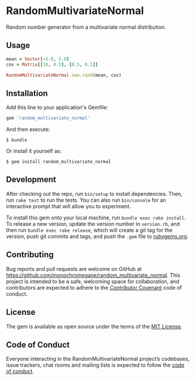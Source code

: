 # RandomMultivariateNormal

Random number generator from a multivariate normal distribution.

## Usage

```rb
mean = Vector[-5.0, 5.0]
cov = Matrix[[10, 0.5], [0.5, 0.1]]

RandomMultivariateNormal.new.rand(mean, cov)
```

## Installation

Add this line to your application's Gemfile:

```ruby
gem 'random_multivariate_normal'
```

And then execute:

    $ bundle

Or install it yourself as:

    $ gem install random_multivariate_normal

## Development

After checking out the repo, run `bin/setup` to install dependencies. Then, run `rake test` to run the tests. You can also run `bin/console` for an interactive prompt that will allow you to experiment.

To install this gem onto your local machine, run `bundle exec rake install`. To release a new version, update the version number in `version.rb`, and then run `bundle exec rake release`, which will create a git tag for the version, push git commits and tags, and push the `.gem` file to [rubygems.org](https://rubygems.org).

## Contributing

Bug reports and pull requests are welcome on GitHub at https://github.com/monochromegane/random_multivariate_normal. This project is intended to be a safe, welcoming space for collaboration, and contributors are expected to adhere to the [Contributor Covenant](http://contributor-covenant.org) code of conduct.

## License

The gem is available as open source under the terms of the [MIT License](https://opensource.org/licenses/MIT).

## Code of Conduct

Everyone interacting in the RandomMultivariateNormal project’s codebases, issue trackers, chat rooms and mailing lists is expected to follow the [code of conduct](https://github.com/monochromegane/random_multivariate_normal/blob/master/CODE_OF_CONDUCT.md).
